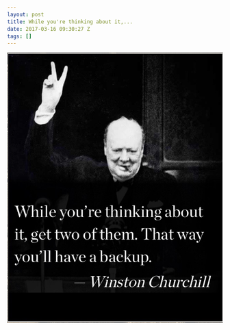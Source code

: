 ```yaml
---
layout: post
title: While you're thinking about it,...
date: 2017-03-16 09:30:27 Z
tags: []
---
```

![](/media/2017/03/158469267892.jpg)
